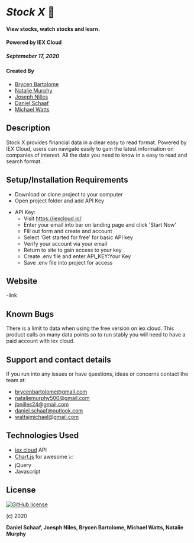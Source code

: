 # _Stock X_ 🤑

#### View stocks, watch stocks and learn.

#### Powered by IEX Cloud

##### Septemeber 17, 2020

#### Created By

- [Brycen Bartolome](https://github.com/BrycenGit)
- [Natalie Murphy](https://github.com/murphynd)
- [Joseph Nilles](https://github.com/jbnilles)
- [Daniel Schaaf](https://github.com/dschaaf89)
- [Michael Watts](https://github.com/wattsjmichael)

## Description

Stock X provides financial data in a clear easy to read format. Powered by IEX Cloud, users can navigate easily to gain the latest information on companies of interest. All the data you need to know in a easy to read and search format.

## Setup/Installation Requirements

- Download or clone project to your computer
- Open project folder and add API Key

* API Key:
  - Visit https://iexcloud.io/
  - Enter your email into bar on landing page and click 'Start Now'
  - Fill out form and create and account
  - Select 'Get started for free' for basic API key
  - Verify your account via your email
  - Return to site to gain access to your key
  - Create .env file and enter API_KEY:Your Key
  - Save .env file into project for access

## Website

-link

## Known Bugs

There is a limit to data when using the free version on iex cloud. This product calls on many data points so to run stably you will need to have a paid account with iex cloud.

## Support and contact details

If you run into any issues or have questions, ideas or concerns contact the team at:

- brycenbartolome@gmail.com
- nataliemurphy500@gmail.com
- jbnilles24@gmail.com
- daniel.schaaf@outlook.com
- wattsjmichael@gmail.com

## Technologies Used

- [iex cloud](https://iexcloud.io/about/) API
- [Chart.js](https://www.chartjs.org/) for awesome 📈
- jQuery
- Javascript

## License

[![GitHub license](https://img.shields.io/github/license/Naereen/StrapDown.js.svg)](https://github.com/Naereen/StrapDown.js/blob/master/LICENSE)

(c) 2020

**Daniel Schaaf, Joesph Niles, Brycen Bartolome, Michael Watts, Natalie Murphy**
